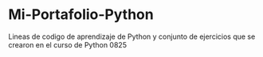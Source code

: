 # Mi-Portafolio-Python
Lineas de codigo de aprendizaje de Python y conjunto de ejercicios que se crearon en el curso de Python 0825
